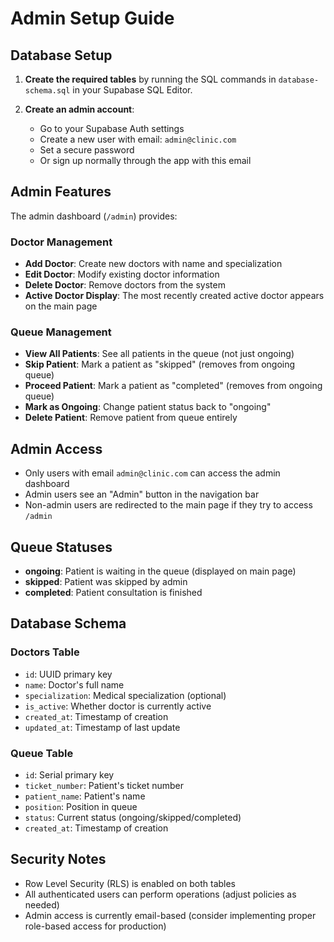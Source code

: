 # Admin Setup Guide

## Database Setup

1. **Create the required tables** by running the SQL commands in `database-schema.sql` in your Supabase SQL Editor.

2. **Create an admin account**:
   - Go to your Supabase Auth settings
   - Create a new user with email: `admin@clinic.com`
   - Set a secure password
   - Or sign up normally through the app with this email

## Admin Features

The admin dashboard (`/admin`) provides:

### Doctor Management
- **Add Doctor**: Create new doctors with name and specialization
- **Edit Doctor**: Modify existing doctor information
- **Delete Doctor**: Remove doctors from the system
- **Active Doctor Display**: The most recently created active doctor appears on the main page

### Queue Management
- **View All Patients**: See all patients in the queue (not just ongoing)
- **Skip Patient**: Mark a patient as "skipped" (removes from ongoing queue)
- **Proceed Patient**: Mark a patient as "completed" (removes from ongoing queue)
- **Mark as Ongoing**: Change patient status back to "ongoing"
- **Delete Patient**: Remove patient from queue entirely

## Admin Access

- Only users with email `admin@clinic.com` can access the admin dashboard
- Admin users see an "Admin" button in the navigation bar
- Non-admin users are redirected to the main page if they try to access `/admin`

## Queue Statuses

- **ongoing**: Patient is waiting in the queue (displayed on main page)
- **skipped**: Patient was skipped by admin
- **completed**: Patient consultation is finished

## Database Schema

### Doctors Table
- `id`: UUID primary key
- `name`: Doctor's full name
- `specialization`: Medical specialization (optional)
- `is_active`: Whether doctor is currently active
- `created_at`: Timestamp of creation
- `updated_at`: Timestamp of last update

### Queue Table
- `id`: Serial primary key
- `ticket_number`: Patient's ticket number
- `patient_name`: Patient's name
- `position`: Position in queue
- `status`: Current status (ongoing/skipped/completed)
- `created_at`: Timestamp of creation

## Security Notes

- Row Level Security (RLS) is enabled on both tables
- All authenticated users can perform operations (adjust policies as needed)
- Admin access is currently email-based (consider implementing proper role-based access for production)
